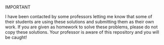 IMPORTANT

I have been contacted by some professors letting me know that some of their students are using these solutions and submitting them as their own work. If you are given as homework to solve these problems, please do not copy these solutions. Your professor is aware of this repository and you will be caught!
